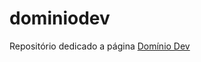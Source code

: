 # dominiodev
Repositório dedicado a página <a href="https://www.instagram.com/dominiodev"> Domínio Dev</a>
